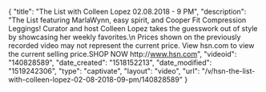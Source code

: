 {
    "title": "The List with Colleen Lopez 02.08.2018 - 9 PM",
    "description": "The List featuring MarlaWynn, easy spirit, and Cooper Fit Compression Leggings! Curator and host Colleen Lopez takes the guesswork out of style by showcasing her weekly favorites.\n Prices shown on the previously recorded video may not represent the current price.  View hsn.com to view the current selling price.SHOP NOW http:\/\/www.hsn.com",
    "videoid": "140828589",
    "date_created": "1518152213",
    "date_modified": "1519242306",
    "type": "captivate",
    "layout": "video",
    "url": "\/v\/hsn-the-list-with-colleen-lopez-02-08-2018-09-pm\/140828589"
}